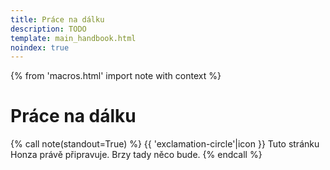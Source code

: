 ```yaml
---
title: Práce na dálku
description: TODO
template: main_handbook.html
noindex: true
---
```


{% from 'macros.html' import note with context %}

# Práce na dálku

{% call note(standout=True) %}
  {{ 'exclamation-circle'|icon }} Tuto stránku Honza právě připravuje. Brzy tady něco bude.
{% endcall %}


<!-- {#

doplnit kapitolu na dálku tak, aby v ní byly i tipy jak práci na dálku přežít

https://www.linkedin.com/feed/update/urn:li:activity:6737276887992717312/?commentUrn=urn%3Ali%3Acomment%3A(activity%3A6737276887992717312%2C6737284113360789504)

https://honzajavorek.cz/blog/prace-z-domova/

#} -->
